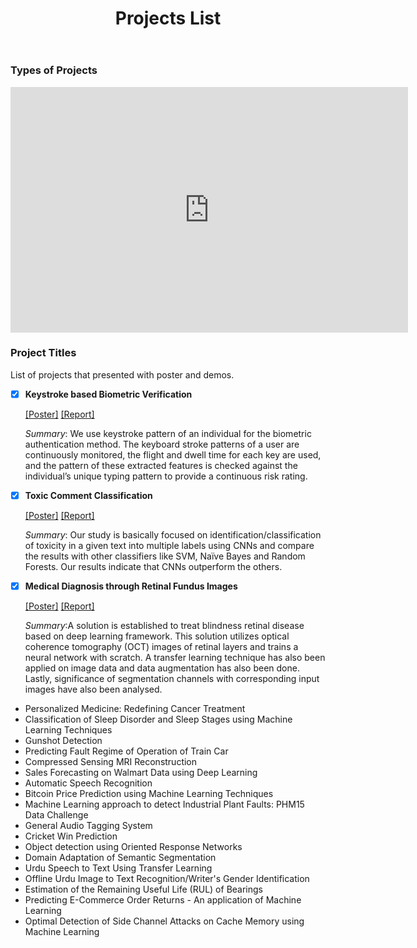 ﻿---  
layout: page  
title: Projects List
permalink: /project_list/  
---  
### Types of Projects 
<iframe width="635.5296495956874" height="392.9506828528073" seamless frameborder="0" scrolling="no" src="https://docs.google.com/spreadsheets/d/e/2PACX-1vRuXuJJ5HBvhd43Cj8xG5ONbNxjo3UGJq9HhYNbhHogJ_M01Y88rkRVLDhRvT71tbiiMvEJBHsrOHeD/pubchart?oid=2141116550&amp;format=interactive"></iframe>

### Project Titles 
List of projects that presented with poster and demos.
- [x] **Keystroke based Biometric Verification**

  [[Poster]](https://drive.google.com/file/d/1dUFUGx_743ylqhF39uOjfoVtOHUu2dxO) [[Report]](https://drive.google.com/file/d/1m3J8bi3NcoUdhPiTUHFbWC-FynEcXKb-/)
  
  *Summary*: We use keystroke pattern of an individual for the biometric authentication method. The keyboard stroke patterns of a user are            continuously monitored, the flight and dwell time for each key are used, and the pattern of these extracted features is                  checked against the individual’s unique typing pattern to provide a continuous risk rating.
  
- [x] **Toxic Comment Classification**

  [[Poster]](https://drive.google.com/open?id=19CSuyJz9Z67z9dhNvX8HrgLd4uDWKO3d) [[Report]](https://drive.google.com/file/d/19TFc3anHDgflAkkppUOCp3WQ7ogU56U3/view?usp=sharing)

  *Summary*: Our study is basically focused on identification/classification of toxicity in a given text into multiple labels using CNNs   and compare the results with other classifiers like SVM, Naïve Bayes and Random Forests. Our results indicate that CNNs outperform the   others.

- [x] **Medical Diagnosis through Retinal Fundus Images**

  [[Poster]](https://drive.google.com/file/d/1Nr4mTLgo-wNDSjrOJbVxRxcTSH-I0SJ4/view?usp=sharing) [[Report]](https://drive.google.com/file/d/1mT20WcPP5fYpl7seCWTFs2G9GS2nQQHj)

  *Summary*:A solution is established to treat blindness retinal disease based on deep learning framework. This solution utilizes         optical coherence tomography (OCT) images of retinal layers and trains a neural network with scratch. A transfer learning technique     has also been applied on image data and data augmentation has also been done. Lastly, significance of segmentation channels with          corresponding input images have also been analysed.
  
- Personalized Medicine: Redefining Cancer Treatment
- Classification of Sleep Disorder and Sleep Stages using Machine Learning Techniques
- Gunshot Detection
- Predicting Fault Regime of Operation of Train Car
- Compressed Sensing MRI Reconstruction
- Sales Forecasting on Walmart Data using Deep Learning
- Automatic Speech Recognition
- Bitcoin Price Prediction using Machine Learning Techniques
- Machine Learning approach to detect Industrial Plant Faults: PHM15 Data Challenge
- General Audio Tagging System	
- Cricket Win Prediction	
- Object detection using Oriented Response Networks
- Domain Adaptation of Semantic Segmentation
- Urdu Speech to Text Using Transfer Learning
- Offline Urdu Image to Text Recognition/Writer's Gender Identification
- Estimation of the Remaining Useful Life (RUL) of Bearings	
- Predicting E-Commerce Order Returns - An application of Machine Learning	
- Optimal Detection of Side Channel Attacks on Cache Memory using Machine Learning
